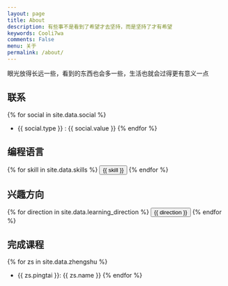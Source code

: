 ```yaml
---
layout: page
title: About
description: 有些事不是看到了希望才去坚持，而是坚持了才有希望
keywords: Cooli7wa
comments: False
menu: 关于
permalink: /about/
---
```


眼光放得长远一些，看到的东西也会多一些，生活也就会过得更有意义一点

## 联系

{% for social in site.data.social %}
* {{ social.type }} : {{ social.value }}
{% endfor %}

## 编程语言

<div class="btn-inline">
{% for skill in site.data.skills %}
<button class="btn btn-outline" type="button">{{ skill }}</button>
{% endfor %}
</div>

## 兴趣方向

<div class="btn-inline">
{% for direction in site.data.learning_direction %}
<button class="btn btn-outline" type="button">{{ direction }}</button>
{% endfor %}
</div>

## 完成课程

{% for zs in site.data.zhengshu %}
* {{ zs.pingtai }}: {{ zs.name }}
{% endfor %}
